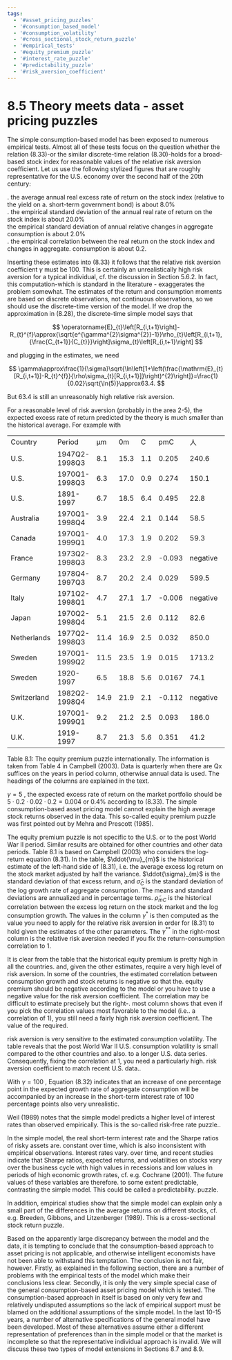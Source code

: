```yaml
---
tags:
  - '#asset_pricing_puzzles'
  - '#consumption_based_model'
  - '#consumption_volatility'
  - '#cross_sectional_stock_return_puzzle'
  - '#empirical_tests'
  - '#equity_premium_puzzle'
  - '#interest_rate_puzzle'
  - '#predictability_puzzle'
  - '#risk_aversion_coefficient'
---
```

# 8.5 Theory meets data - asset pricing puzzles  

The simple consumption-based model has been exposed to numerous empirical tests. Almost all of these tests focus on the question whether the relation (8.33)-or the similar discrete-time relation (8.30)-holds for a broad-based stock index for reasonable values of the relative risk aversion coefficient. Let us use the following stylized figures that are roughly representative for the U.S. economy over the second half of the 20th century:  

. the average annual real excess rate of return on the stock index (relative to the yield on a. short-term government bond) is about $8.0\%$   
. the empirical standard deviation of the annual real rate of return on the stock index is about $20.0\%$   
the empirical standard deviation of annual relative changes in aggregate consumption is about $2.0\%$   
. the empirical correlation between the real return on the stock index and changes in aggregate. consumption is about 0.2.  

Inserting these estimates into (8.33) it follows that the relative risk aversion coefficient $\gamma$ must be 100. This is certainly an unrealistically high risk aversion for a typical individual, cf. the discussion in Section 5.6.2. In fact, this computation-which is standard in the literature - exaggerates the problem somewhat. The estimates of the return and consumption moments are based on discrete observations, not continuous observations, so we should use the discrete-time version of the model. If we drop the approximation in (8.28), the discrete-time simple model says that  

$$
\operatorname{E}_{t}\left[R_{i,t+1}\right]-R_{t}^{f}\approx{\sqrt{e^{\gamma^{2}\sigma^{2}}-1}}\rho_{t}\left[R_{i,t+1},{\frac{C_{t+1}}{C_{t}}}\right]\sigma_{t}\left[R_{i,t+1}\right]
$$  

and plugging in the estimates, we need  

$$
\gamma\approx\frac{1}{\sigma}\sqrt{\ln\left[1+\left(\frac{\mathrm{E}_{t}[R_{i,t+1}]-R_{t}^{f}}{\rho\sigma_{t}[R_{i,t+1}]}\right)^{2}\right]}=\frac{1}{0.02}\sqrt{\ln(5)}\approx63.4.
$$  

But 63.4 is still an unreasonably high relative risk aversion.  

For a reasonable level of risk aversion (probably in the area 2-5), the expected excess rate of return predicted by the theory is much smaller than the historical average. For example with  

<html><body><table><tr><td>Country</td><td>Period</td><td>μm</td><td>0m</td><td>C</td><td>pmC</td><td>人</td><td>**</td></tr><tr><td>U.S.</td><td>1947Q2-1998Q3</td><td>8.1</td><td>15.3</td><td>1.1</td><td>0.205</td><td>240.6</td><td>49.3</td></tr><tr><td>U.S.</td><td>1970Q1-1998Q3</td><td>6.3</td><td>17.0</td><td>0.9</td><td>0.274</td><td>150.1</td><td>41.2</td></tr><tr><td>U.S.</td><td>1891-1997</td><td>6.7</td><td>18.5</td><td>6.4</td><td>0.495</td><td>22.8</td><td>11.3</td></tr><tr><td>Australia</td><td>1970Q1-1998Q4</td><td>3.9</td><td>22.4</td><td>2.1</td><td>0.144</td><td>58.5</td><td>8.4</td></tr><tr><td>Canada</td><td>1970Q1-1999Q1</td><td>4.0</td><td>17.3</td><td>1.9</td><td>0.202</td><td>59.3</td><td>12.0</td></tr><tr><td>France</td><td>1973Q2-1998Q3</td><td>8.3</td><td>23.2</td><td>2.9</td><td>-0.093</td><td>negative</td><td>12.3</td></tr><tr><td>Germany</td><td>1978Q4-1997Q3</td><td>8.7</td><td>20.2</td><td>2.4</td><td>0.029</td><td>599.5</td><td>17.5</td></tr><tr><td>Italy</td><td>1971Q2-1998Q1</td><td>4.7</td><td>27.1</td><td>1.7</td><td>-0.006</td><td>negative</td><td>10.4</td></tr><tr><td>Japan</td><td>1970Q2-1998Q4</td><td>5.1</td><td>21.5</td><td>2.6</td><td>0.112</td><td>82.6</td><td>9.3</td></tr><tr><td>Netherlands</td><td>1977Q2-1998Q3</td><td>11.4</td><td>16.9</td><td>2.5</td><td>0.032</td><td>850.0</td><td>26.9</td></tr><tr><td>Sweden</td><td>1970Q1-1999Q2</td><td>11.5</td><td>23.5</td><td>1.9</td><td>0.015</td><td>1713.2</td><td>26.5</td></tr><tr><td>Sweden</td><td>1920-1997</td><td>6.5</td><td>18.8</td><td>5.6</td><td>0.0167</td><td>74.1</td><td>12.4</td></tr><tr><td>Switzerland</td><td>1982Q2-1998Q4</td><td>14.9</td><td>21.9</td><td>2.1</td><td>-0.112</td><td>negative</td><td>32.1</td></tr><tr><td>U.K.</td><td>1970Q1-1999Q1</td><td>9.2</td><td>21.2</td><td>2.5</td><td>0.093</td><td>186.0</td><td>17.2</td></tr><tr><td>U.K.</td><td>1919-1997</td><td>8.7</td><td>21.3</td><td>5.6</td><td>0.351</td><td>41.2</td><td>14.5</td></tr></table></body></html>  

Table 8.1: The equity premium puzzle internationally. The information is taken from Table 4 in Campbell (2003). Data is quarterly when there are Qx suffices on the years in period column, otherwise annual data is used. The headings of the columns are explained in the text.  

$\gamma=5$ , the expected excess rate of return on the market portfolio should be $5\cdot0.2\cdot0.02\cdot0.2=0.004$ or $0.4\%$ according to (8.33). The simple consumption-based asset pricing model cannot explain the high average stock returns observed in the data. This so-called equity premium puzzle was first pointed out by Mehra and Prescott (1985).  

The equity premium puzzle is not specific to the U.S. or to the post World War II period. Similar results are obtained for other countries and other data periods. Table 8.1 is based on Campbell (2003) who considers the log-return equation (8.31). In the table, $\ddot{\mu}_{m}$ is the historical estimate of the left-hand side of (8.31), i.e. the average excess log return on the stock market adjusted by half the variance. $\ddot{\sigma}_{m}$ is the standard deviation of that excess return, and $\tilde{\sigma}_{C}$ is the standard deviation of the log growth rate of aggregate consumption. The means and standard deviations are annualized and in percentage terms. $\widetilde{\rho}_{m C}$ is the historical correlation between the excess log return on the stock market and the log consumption growth. The values in the column $\gamma^{*}$ is then computed as the value you need to apply for the relative risk aversion in order for (8.31) to hold given the estimates of the other parameters. The $\gamma^{**}$ in the right-most column is the relative risk aversion needed if you fix the return-consumption correlation to 1.  

It is clear from the table that the historical equity premium is pretty high in all the countries. and, given the other estimates, require a very high level of risk aversion. In some of the countries, the estimated correlation between consumption growth and stock returns is negative so that the. equity premium should be negative according to the model or you have to use a negative value for the risk aversion coefficient. The correlation may be difficult to estimate precisely but the right-. most column shows that even if you pick the correlation values most favorable to the model (i.e.. a correlation of 1), you still need a fairly high risk aversion coefficient. The value of the required.  

risk aversion is very sensitive to the estimated consumption volatility. The table reveals that the post World War II U.S. consumption volatility is small compared to the other countries and also. to a longer U.S. data series. Consequently, fixing the correlation at 1, you need a particularly high. risk aversion coefficient to match recent U.S. data..  

With $\gamma=100$ , Equation (8.32) indicates that an increase of one percentage point in the expected growth rate of aggregate consumption will be accompanied by an increase in the short-term interest rate of 100 percentage points also very unrealistic.  

Weil (1989) notes that the simple model predicts a higher level of interest rates than observed empirically. This is the so-called risk-free rate puzzle..  

In the simple model, the real short-term interest rate and the Sharpe ratios of risky assets are. constant over time, which is also inconsistent with empirical observations. Interest rates vary. over time, and recent studies indicate that Sharpe ratios, expected returns, and volatilities on stocks vary over the business cycle with high values in recessions and low values in periods of high economic growth rates, cf. e.g. Cochrane (2001). The future values of these variables are therefore. to some extent predictable, contrasting the simple model. This could be called a predictability. puzzle.  

In addition, empirical studies show that the simple model can explain only a small part of the differences in the average returns on different stocks, cf. e.g. Breeden, Gibbons, and Litzenberger (1989). This is a cross-sectional stock return puzzle.  

Based on the apparently large discrepancy between the model and the data, it is tempting to conclude that the consumption-based approach to asset pricing is not applicable, and otherwise intelligent economists have not been able to withstand this temptation. The conclusion is not fair, however. Firstly, as explained in the following section, there are a number of problems with the empirical tests of the model which make their conclusions less clear. Secondly, it is only the very simple special case of the general consumption-based asset pricing model which is tested. The consumption-based approach in itself is based on only very few and relatively undisputed assumptions so the lack of empirical support must be blamed on the additional assumptions of the simple model. In the last 10-15 years, a number of alternative specifications of the general model have been developed. Most of these alternatives assume either a different representation of preferences than in the simple model or that the market is incomplete so that the representative individual approach is invalid. We will discuss these two types of model extensions in Sections 8.7 and 8.9.  
